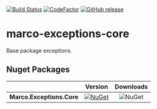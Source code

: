 [![Build Status](https://dev.azure.com/marcoaurelioit/marco-exceptions-core/_apis/build/status/marcoaurelioit.marco-exceptions-core)](https://dev.azure.com/marcoaurelioit/marco-exceptions-core/_build/latest?definitionId=1)
[![CodeFactor](https://www.codefactor.io/repository/github/marcoaurelioit/marco-exceptions-core/badge)](https://www.codefactor.io/repository/github/marcoaurelioit/marco-exceptions-core)
[![GitHub release](https://img.shields.io/github/release/marcoaurelioit/marco-exceptions-core.svg)](https://github.com/marcoaurelioit/marco-exceptions-core/releases)

# marco-exceptions-core
Base package exceptions.

## Nuget Packages
||Version|Downloads|
|---------------------------|:---:|:---:|
|**Marco.Exceptions.Core**|[![NuGet](https://img.shields.io/nuget/v/Marco.Exceptions.Core.svg)](https://www.nuget.org/packages/Marco.Exceptions.Core/)|![NuGet](https://img.shields.io/nuget/dt/Marco.Exceptions.Core.svg)|
